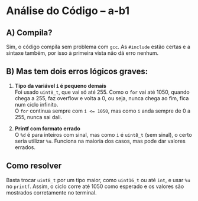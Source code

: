 # Análise do Código – a-b1

## A) Compila?

Sim, o código compila sem problema com `gcc`. As `#include` estão certas e a sintaxe também, por isso à primeira vista não dá erro nenhum.

## B) Mas tem dois erros lógicos graves:

1. **Tipo da variável `i` é pequeno demais**  
   Foi usado `uint8_t`, que vai só até 255. Como o `for` vai até 1050, quando chega a 255, faz overflow e volta a 0, ou seja, nunca chega ao fim, fica num ciclo infinito.  
   O `for` continua sempre com `i <= 1050`, mas como `i` anda sempre de 0 a 255, nunca sai dali.

2. **Printf com formato errado**  
   O `%d` é para inteiros com sinal, mas como `i` é `uint8_t` (sem sinal), o certo seria utilizar `%u`. Funciona na maioria dos casos, mas pode dar valores errados.

## Como resolver

Basta trocar `uint8_t` por um tipo maior, como `uint16_t` ou até `int`, e usar `%u` no `printf`. Assim, o ciclo corre até 1050 como esperado e os valores são mostrados corretamente no terminal.